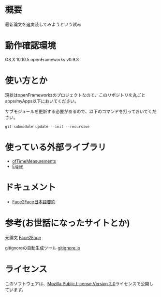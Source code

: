 # 概要
最新論文を追実装してみようという試み

# 動作確認環境
OS X 10.10.5
openFrameworks v0.9.3

# 使い方とか
現状はopenFrameworksのプロジェクトなので、このリポジトリを丸ごとapps/myApps以下においてください。

サブモジュールを更新する必要があるので、以下のコマンドを打っておいてください。

    git submodule update --init --recursive

# 使っている外部ライブラリ
 * [ofTimeMeasurements](https://github.com/armadillu/ofxTimeMeasurements)
 * [Eigen](http://eigen.tuxfamily.org/index.php)

# ドキュメント
 * [Face2Face日本語要約](./document/Face2Face-jp.md)

# 参考(お世話になったサイトとか)
元論文
[Face2Face](http://www.graphics.stanford.edu/~niessner/thies2016face.html)

gitignoreの自動生成ツール
[gitignore.io](https://www.gitignore.io/)

# ライセンス
このソフトウェアは、[Mozilla Public License Version 2.0](http://mozilla.org/MPL/2.0/)ライセンスで公開しています。

